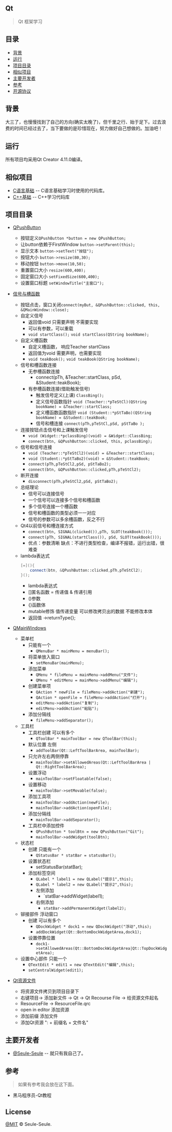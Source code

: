 ## Qt

> Qt 框架学习

## 目录

- [背景](#背景)
- [运行](#运行)
- [项目目录](#项目目录)
- [相似项目](#相似项目)
- [主要开发者](#主要开发者)
- [参考](#参考)
- [开源协议](#License)

## 背景

大三了，也慢慢找到了自己的方向(确实太晚了)，但千里之行、始于足下。过去浪费的时间已经过去了，当下要做的是珍惜现在，努力做好自己想做的。加油吧！

## 运行

所有项目均采用Qt Creator 4.11.0编译。

## 相似项目

- [C语言基础](https://github.com/Seule-Seule/C_Basis) -- C语言基础学习时使用的代码库。
- [C++基础](https://github.com/Seule-Seule/C-_Study)  -- C++学习代码库

## 项目目录

- [QPushButton](01_FIrstApp\firstwindow.cpp)
  - 按钮定义`QPushButton *button = new QPushButton;`
  - 让button依赖于FirstWindow `button->setParent(this);`
  - 显示文本 `button->setText("按钮");`
  - 按钮大小 `button->resize(80,30);`
  - 移动按钮 `button->move(10,50);`
  - 重置窗口大小 `resize(600,400);`
  - 固定窗口大小 `setFixedSize(600,400);`
  - 设置窗口标题 `setWindowTitle("主窗口");`

- [信号与槽函数](02_singalStoes\widget.cpp)
  - 按钮点击，窗口关闭`connect(myBut, &QPushButton::clicked, this, &QMainWindow::close);`
  - 自定义信号
    - 返回值void 只需要声明 不需要实现
    - 可以有参数，可以重载
    - `void startClass();` `void startClass(QString bookName);`
  - 自定义槽函数
    - 自定义槽函数， 响应Teacher startClass
    - 返回值为void 需要声明，也需要实现
    - `void teakBook();` `void teakBook(QString bookName);`
  - 信号和槽函数连接
    - 无参槽函数连接
      - connect(pTh, &Teacher::startClass, pSd, &Student::teakBook);
    - 有参槽函数连接(借助触发信号)
      - 触发信号定义(上课) `ClassBing();`
      - 定义信号函数指针 `void (Teacher::*pTeStCl)(QString bookName) = &Teacher::startClass;`
      - 定义槽函数函数指针 `void (Student::*pStTaBo)(QString bookName) = &Student::teakBook;`
      - 信号和槽连接 `connect(pTh,pTeStCl,pSd, pStTaBo );`
  - 连接按钮点击信号和上课触发信号
    - `void (Widget::*pclassBing)(void) = &Widget::ClassBing;`
    - `connect(btn, &QPushButton::clicked, this, pclassBing);`
  - 信号和信号连接
    - `void (Teacher::*pTeStCl2)(void) = &Teacher::startClass;`
    - `void (Student::*pStTaBo2)(void) = &Student::teakBook;`
    - `connect(pTh,pTeStCl2,pSd, pStTaBo2);`
    - `connect(btn, &QPushButton::clicked,pTh,pTeStCl2);`
  - 断开连接
    - `disconnect(pTh,pTeStCl2,pSd, pStTaBo2);`
  - 总结理论
    - 信号可以连接信号
    - 一个信号可以连接多个信号和槽函数
    - 多个信号连接一个槽函数
    - 信号和槽函数的类型必须一一对应
    - 信号的参数可以多余槽函数，反之不行
  - Qt4以前信号和槽连接方式
    - `connect(btn, SIGNAL(clicked()),pTh, SLOT(teakBook()));`
    - `connect(pTh, SIGNAL(startClass()), pSd, SLOT(teakBook()));`
    - 优点：参数清晰  缺点：不进行类型检查，编译不报错，运行出错，很难查
  - lambda表达式
      ```C++
      [=](){
          connect(btn, &QPushButton::clicked,pTh,pTeStCl2);
      }();
       ```
    - lambda表达式
    - []匿名函数   = 传递值 & 传递引用
    - ()参数
    - {}函数体
    - mutable修饰 值传递变量 可以修改拷贝出的数据 不能修改本体
    - 返回值 []()->returnType{};

- [QMainWindows](03_QMainwindow\mainwindow.cpp)

  - 菜单栏
    - 只能有一个
      - `QMenuBar * mainMenu = menuBar();`
    - 将菜单放入窗口
      - `setMenuBar(mainMenu);`
    - 添加菜单
      - `QMenu * fileMenu = mainMenu->addMenu("文件");`
      - `QMenu * editMenu = mainMenu->addMenu("编辑");`
    - 创建菜单项
      - `QAction * newFile = fileMenu->addAction("新建");`
      - `QAction * openFile = fileMenu->addAction("打开");`
      - `editMenu->addAction("复制");`
      - `editMenu->addAction("粘贴");`
    - 添加分隔线
      - `fileMenu->addSeparator();`
  - 工具栏
    - 工具栏创建   可以有多个
      - `QToolBar * mainToolBar = new QToolBar(this);`
    - 默认位置 左侧
      - `addToolBar(Qt::LeftToolBarArea, mainToolBar);`
    - 只允许左右两侧停靠
      - `mainToolBar->setAllowedAreas(Qt::LeftToolBarArea | Qt::RightToolBarArea);`
    - 设置浮动
      - `mainToolBar->setFloatable(false);`
    - 设置移动
      - `mainToolBar->setMovable(false);`
    - 添加工具项
      - `mainToolBar->addAction(newFile);`
      - `mainToolBar->addAction(openFile);`
    - 添加分隔线
      - `mainToolBar->addSeparator();`
    - 工具栏中添加控件
      - `QPushButton * toolBtn = new QPushButton("Git");`
      - `mainToolBar->addWidget(toolBtn);`
  - 状态栏 
    - 创建 只能有一个
      - `QStatusBar * statBar = statusBar();`
    - 设置状态栏
      - setStatusBar(statBar);
    - 添加标签空间
      - `QLabel * label1 = new QLabel("提示1",this);`
      - `QLabel * label2 = new QLabel("提示2",this);`
      - 左侧添加
        - `statBar->addWidget(label1);
      - 右侧添加
        - `statBar->addPermanentWidget(label2);`
  - 铆接部件 浮动窗口 
    - 创建 可以有多个
      - `QDockWidget * dock1 = new QDockWidget("浮动",this);`
      - `addDockWidget(Qt::BottomDockWidgetArea,dock1);`
    - 设置停靠位置
      - `dock1->setAllowedAreas(Qt::BottomDockWidgetArea|Qt::TopDockWidgetArea);`
  - 设置中心部件 只能一个
    - `QTextEdit * edit1 = new QTextEdit("编辑",this);`
    - `setCentralWidget(edit1);`
  
- [Qt资源文件](04_QRecourse\mainwindow.cpp)
  - 将资源文件拷贝到项目目录下
  - 右键项目-> 添加新文件 -> Qt -> Qt Recourse File -> 给资源文件起名
  - ResourceFile -> ResourceFile.qrc
  - open in editor 添加资源
  - 添加前缀 添加文件
  - 添加Qt资源 ": + 前缀名 + 文件名"

## 主要开发者

- [@Seule-Seule](https://github.com/Seule-Seule)  -- 就只有我自己了。

## 参考

> 如果有参考我会放在这下面。
- 黑马程序员-Qt教程


## License

[@MIT](LICENSE) © Seule-Seule.
